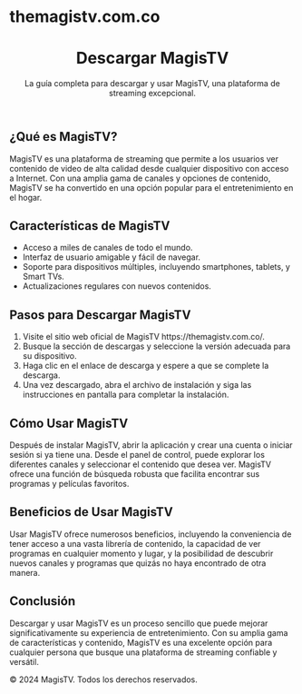 # themagistv.com.co
<!DOCTYPE html> <html lang="en"> <head> <meta charset="UTF-8"> <meta name="viewport" content="width=device-width, initial-scale=1.0"> <title>Descargar MagisTV</title> <link rel="canonical" href="https://www.themagistv.com.co/descargar-magistv"> <meta name="robots" content="index, follow"> <meta name="description" content="Descargar MagisTV: La guía completa para descargar y usar MagisTV, una plataforma de streaming excepcional."> </head> <body> <header> <h1>Descargar MagisTV</h1> <p>La guía completa para descargar y usar MagisTV, una plataforma de streaming excepcional.</p> </header> <section> <h2>¿Qué es MagisTV?</h2> <p>MagisTV es una plataforma de streaming que permite a los usuarios ver contenido de video de alta calidad desde cualquier dispositivo con acceso a Internet. Con una amplia gama de canales y opciones de contenido, MagisTV se ha convertido en una opción popular para el entretenimiento en el hogar.</p> <h2>Características de MagisTV</h2> <ul> <li>Acceso a miles de canales de todo el mundo.</li> <li>Interfaz de usuario amigable y fácil de navegar.</li> <li>Soporte para dispositivos múltiples, incluyendo smartphones, tablets, y Smart TVs.</li> <li>Actualizaciones regulares con nuevos contenidos.</li> </ul> </section> <section> <h2>Pasos para Descargar MagisTV</h2> <ol> <li>Visite el sitio web oficial de MagisTV https://themagistv.com.co/.</li> <li>Busque la sección de descargas y seleccione la versión adecuada para su dispositivo.</li> <li>Haga clic en el enlace de descarga y espere a que se complete la descarga.</li> <li>Una vez descargado, abra el archivo de instalación y siga las instrucciones en pantalla para completar la instalación.</li> </ol> </section> <section> <h2>Cómo Usar MagisTV</h2> <p>Después de instalar MagisTV, abrir la aplicación y crear una cuenta o iniciar sesión si ya tiene una. Desde el panel de control, puede explorar los diferentes canales y seleccionar el contenido que desea ver. MagisTV ofrece una función de búsqueda robusta que facilita encontrar sus programas y películas favoritos.</p> <h2>Beneficios de Usar MagisTV</h2> <p>Usar MagisTV ofrece numerosos beneficios, incluyendo la conveniencia de tener acceso a una vasta librería de contenido, la capacidad de ver programas en cualquier momento y lugar, y la posibilidad de descubrir nuevos canales y programas que quizás no haya encontrado de otra manera.</p> <h2>Conclusión</h2> <p>Descargar y usar MagisTV es un proceso sencillo que puede mejorar significativamente su experiencia de entretenimiento. Con su amplia gama de características y contenido, MagisTV es una excelente opción para cualquier persona que busque una plataforma de streaming confiable y versátil.</p> </section> <footer> <p>&copy; 2024 MagisTV. Todos los derechos reservados.</p> </footer> </body>
